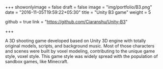 +++
showonlyimage = false
draft = false
image = "img/portfolio/B3.png"
date = "2016-11-05T19:59:22+05:30"
title = "Unity B3 game"
weight = 5

github = true
link = "https://github.com/Ciaranshu/Unity-B3"

+++

A 3D shooting game developed based on Unity 3D engine with totally original models, scripts, and background music. Most of those characters and scenes were built by voxel modeling, contributing to the unique game style, voxel style. This game style was widely spread with the population of sandbox games, like Minecraft. 
<!--more-->
